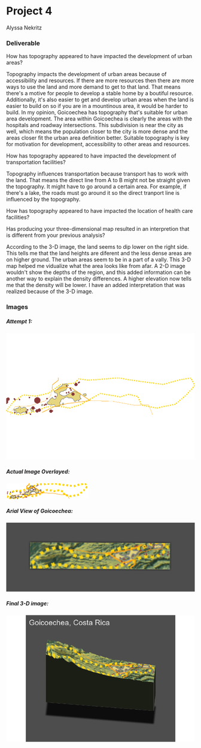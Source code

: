 # Project 4

Alyssa Nekritz


### Deliverable

How has topography appeared to have impacted the development of urban areas?

Topography impacts the development of urban areas because of accessibility and resources. If there are more resources then there are more ways to use the land and more demand to get to that land. That means there's a motive for people to develop a stable home by a boutiful resource. Additionally, it's also easier to get and develop urban areas when the land is easier to build on so if you are in a mountinous area, it would be harder to build. In my opinion, Goicoechea has topography that's suitable for urban area development. The area within Goicoechea is clearly the areas with the hospitals and roadway intersections. This subdivision is near the city as well, which means the population closer to the city is more dense and the areas closer fit the urban area definition better. Suitable topography is key for motivation for development, accessibility to other areas and resources.

How has topography appeared to have impacted the development of transportation facilities?

Topography influences transportation because transport has to work with the land. That means the direct line from A to B might not be straight given the topography. It might have to go around a certain area. For example, if there's a lake, the roads must go around it so the direct tranport line is influenced by the topography.

How has topography appeared to have impacted the location of health care facilities?



Has producing your three-dimensional map resulted in an interpretion that is different from your previous analysis?

According to the 3-D image, the land seems to dip lower on the right side. This tells me that the land heights are diferent and the less dense areas are on higher ground. The urban areas seem to be in a part of a vally. This 3-D map helped me vidualize what the area looks like from afar. A 2-D image wouldn't show the depths of the region, and this added information can be another way to explain the density differences. A higher elevation now tells me that the density will be lower. I have an added interpretation that was realized because of the 3-D image.


### Images
##### Attempt 1:
![attempt 1](combined_actual.png)

##### Actual Image Overlayed:
![Overlayed Image](combined.png)

##### Arial View of Goicoechea:
![Arial View](arial_view.png)

##### Final 3-D image:
![Final Image](final_image.png)
